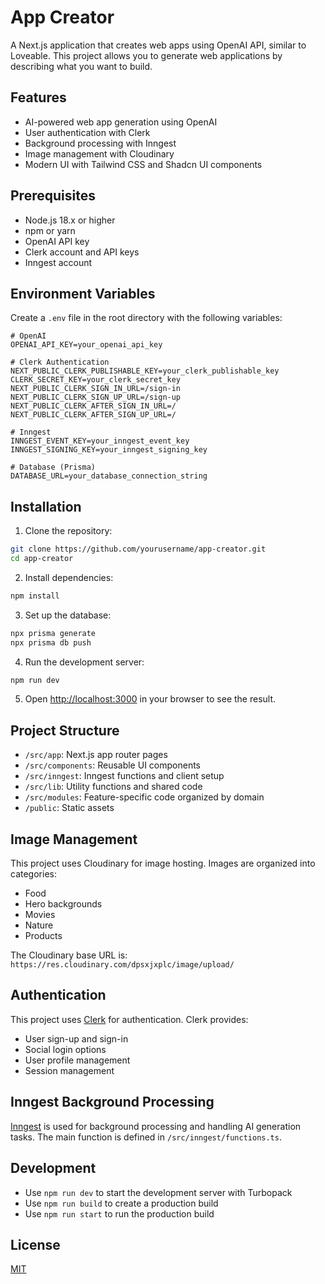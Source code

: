 # App Creator

A Next.js application that creates web apps using OpenAI API, similar to Loveable. This project allows you to generate web applications by describing what you want to build.

## Features

- AI-powered web app generation using OpenAI
- User authentication with Clerk
- Background processing with Inngest
- Image management with Cloudinary
- Modern UI with Tailwind CSS and Shadcn UI components

## Prerequisites

- Node.js 18.x or higher
- npm or yarn
- OpenAI API key
- Clerk account and API keys
- Inngest account

## Environment Variables

Create a `.env` file in the root directory with the following variables:

```
# OpenAI
OPENAI_API_KEY=your_openai_api_key

# Clerk Authentication
NEXT_PUBLIC_CLERK_PUBLISHABLE_KEY=your_clerk_publishable_key
CLERK_SECRET_KEY=your_clerk_secret_key
NEXT_PUBLIC_CLERK_SIGN_IN_URL=/sign-in
NEXT_PUBLIC_CLERK_SIGN_UP_URL=/sign-up
NEXT_PUBLIC_CLERK_AFTER_SIGN_IN_URL=/
NEXT_PUBLIC_CLERK_AFTER_SIGN_UP_URL=/

# Inngest
INNGEST_EVENT_KEY=your_inngest_event_key
INNGEST_SIGNING_KEY=your_inngest_signing_key

# Database (Prisma)
DATABASE_URL=your_database_connection_string
```

## Installation

1. Clone the repository:

```bash
git clone https://github.com/yourusername/app-creator.git
cd app-creator
```

2. Install dependencies:

```bash
npm install
```

3. Set up the database:

```bash
npx prisma generate
npx prisma db push
```

4. Run the development server:

```bash
npm run dev
```

5. Open [http://localhost:3000](http://localhost:3000) in your browser to see the result.

## Project Structure

- `/src/app`: Next.js app router pages
- `/src/components`: Reusable UI components
- `/src/inngest`: Inngest functions and client setup
- `/src/lib`: Utility functions and shared code
- `/src/modules`: Feature-specific code organized by domain
- `/public`: Static assets

## Image Management

This project uses Cloudinary for image hosting. Images are organized into categories:
- Food
- Hero backgrounds
- Movies
- Nature
- Products

The Cloudinary base URL is: `https://res.cloudinary.com/dpsxjxplc/image/upload/`

## Authentication

This project uses [Clerk](https://clerk.dev/) for authentication. Clerk provides:
- User sign-up and sign-in
- Social login options
- User profile management
- Session management

## Inngest Background Processing

[Inngest](https://www.inngest.com/) is used for background processing and handling AI generation tasks. The main function is defined in `/src/inngest/functions.ts`.

## Development

- Use `npm run dev` to start the development server with Turbopack
- Use `npm run build` to create a production build
- Use `npm run start` to run the production build

## License

[MIT](https://choosealicense.com/licenses/mit/)
